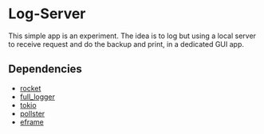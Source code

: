 # Log-Server

This simple app is an experiment.
The idea is to log but using a local server to receive request and do the backup and print,
in a dedicated GUI app.

## Dependencies

- [rocket](https://crates.io/crates/rocket)
- [full_logger](https://crates.io/crates/full_logger)
- [tokio](https://crates.io/crates/tokio)
- [pollster](https://crates.io/crates/pollster)
- [eframe](https://crates.io/crates/eframe)